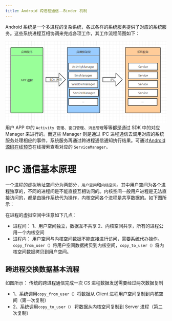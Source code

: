 ```yaml
---
title: Android 跨进程通信——Binder 机制
---
```


Android 系统是一个多进程的复杂系统，各式各样的系统服务提供了对应的系统服务。这些系统进程互相协调来完成各项工作，其工作流程简图如下：

![系统服务调用简图](https://raw.githubusercontent.com/PandaQAQ/learning-resource/master/image/1588996421213.png)
用户 APP 中的 `Activity 管理`、`窗口管理`、`消息管理`等等都是通过 SDK 中的对应 Manager 来进行的。而这些 Manager 则是通过 IPC 进程通信去调用对应的系统服务处理相应的事件，系统服务再通过跨进程通信通知执行结果。可通过[Android 源码在线预览](https://www.androidos.net.cn/sourcecode)在线搜索查看对应的 `ServiceManager`。

# IPC 通信基本原理
一个进程的虚拟地址空间分为两部分，`用户空间`和`内核空间`。其中用户空间为各个进程独享的，不同的进程间是不能直接互相访问的。内核空间一般用户进程是无法直接访问的，都是由操作系统代为操作，内核空间各个进程是共享数据的。如下图所示：

在进程的虚拟空间中注意如下几点：
- 进程间：
1、用户空间独立，数据互不共享
2、内核空间共享，所有的进程公用一个内核空间
- 进程内：
用户空间与内核空间数据不能直接进行访问，需要系统代办操作。`copy_from_user（）`将用户空间数据拷贝到内核空间，`copy_to_user（）`将内核空间数据拷贝到用户空间。

## 跨进程交换数据基本流程
如图所示：
传统的跨进程通信完成一次 CS 进程数据发送需要经过两次数据复制
  - 1、系统调用`copy_from_user（）`将数据从 Client 进程用户空间复制到内核空间（第一次复制）
  - 2、系统调用`copy_to_user（）` 将数据从内核空间复制到 Server 进程（第二次复制）

    